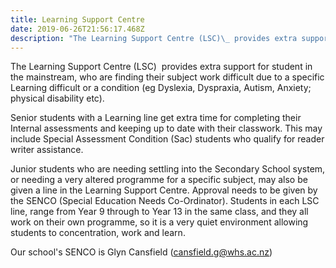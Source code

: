 ```yaml
---
title: Learning Support Centre
date: 2019-06-26T21:56:17.468Z
description: "The Learning Support Centre (LSC)\_ provides extra support for student in the mainstream, who are finding their subject work difficult due to a specific Learning difficult or a condition (eg Dyslexia, Dyspraxia, Autism, Anxiety; physical disability etc). Senior students with a Learning line get extra time for completing their Internal assessments and keeping up to date with their classwork. This may include Special Assessment Condition (Sac) students who qualify for reader writer assistance. \n"
---
```

The Learning Support Centre (LSC)  provides extra support for student in the mainstream, who are finding their subject work difficult due to a specific Learning difficult or a condition (eg Dyslexia, Dyspraxia, Autism, Anxiety; physical disability etc). 

Senior students with a Learning line get extra time for completing their Internal assessments and keeping up to date with their classwork. This may include Special Assessment Condition (Sac) students who qualify for reader writer assistance. 

Junior students who are needing settling into the Secondary School system, or needing a very altered programme for a specific subject, may also be given a line in the Learning Support Centre. Approval needs to be given by the SENCO (Special Education Needs Co-Ordinator). Students in each LSC line, range from Year 9 through to Year 13 in the same class, and they all work on their own programme, so it is a very quiet environment allowing students to concentration, work and learn.

Our school's SENCO is Glyn Cansfield (cansfield.g@whs.ac.nz)
